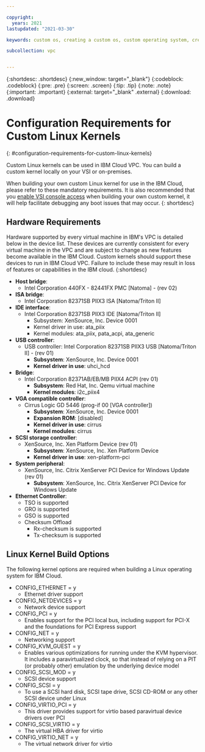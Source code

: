 ```yaml
---

copyright:
  years: 2021
lastupdated: "2021-03-30"

keywords: custom os, creating a custom os, custom operating system, creating a custom operating system, kernel, custom kernel

subcollection: vpc


---
```


{:shortdesc: .shortdesc}
{:new_window: target="_blank"}
{:codeblock: .codeblock}
{:pre: .pre}
{:screen: .screen}
{:tip: .tip}
{:note: .note}
{:important: .important}
{:external: target="_blank" .external}
{:download: .download}

# Configuration Requirements for Custom Linux Kernels
{: #configuration-requirements-for-custom-linux-kernels}

Custom Linux kernels can be used in IBM Cloud VPC. You can build a custom kernel locally on your VSI or on-premises.

When building your own custom Linux kernel for use in the IBM Cloud, please refer to these mandatory requirements.  It is also recommended that you [enable VSI console access](/docs/vpc?topic=vpc-vsi_is_connecting_console) when building your own custom kernel, it will help facilitate debugging any boot issues that may occur.
{: shortdesc}

## Hardware Requirements
Hardware supported by every virtual machine in IBM's VPC is detailed below in the device list. These devices are currently consistent for every virtual machine in the VPC and are subject to change as new features become available in the IBM Cloud. Custom kernels should support these devices to run in IBM Cloud VPC. Failure to include these may result in loss of features or capabilities in the IBM cloud.
{:shortdesc}

- **Host bridge**:
  - Intel Corporation 440FX - 82441FX PMC [Natoma] - (rev 02)
- **ISA bridge**:
  - Intel Corporation 82371SB PIIX3 ISA [Natoma/Triton II]
- **IDE interface**:
  - Intel Corporation 82371SB PIIX3 IDE [Natoma/Triton II]
    - Subsystem: XenSource, Inc. Device 0001
    - Kernel driver in use: ata_piix
    - Kernel modules: ata_piix, pata_acpi, ata_generic
- **USB controller**:
  - USB controller: Intel Corporation 82371SB PIIX3 USB [Natoma/Triton II] - (rev 01)
    - **Subsystem**: XenSource, Inc. Device 0001
    - **Kernel driver in use**: uhci_hcd
- **Bridge**:
  - Intel Corporation 82371AB/EB/MB PIIX4 ACPI (rev 01)
    - **Subsystem**: Red Hat, Inc. Qemu virtual machine
    - **Kernel modules**: i2c_piix4
- **VGA compatible controller**:
  - Cirrus Logic GD 5446 (prog-if 00 [VGA controller])
    - **Subsystem**: XenSource, Inc. Device 0001
    - **Expansion ROM**: [disabled]
    - **Kernel driver in use**: cirrus
    - **Kernel modules**: cirrus
- **SCSI storage controller**:
  - XenSource, Inc. Xen Platform Device (rev 01)
    - **Subsystem**: XenSource, Inc. Xen Platform Device
    - **Kernel driver in use**: xen-platform-pci
- **System peripheral**:
  - XenSource, Inc. Citrix XenServer PCI Device for Windows Update (rev 01)
    - **Subsystem**: XenSource, Inc. Citrix XenServer PCI Device for Windows Update
- **Ethernet Controller**:
  - TSO is supported
  - GRO is supported
  - GSO is supported
  - Checksum Offload
    - Rx-checksum is supported
    - Tx-checksum is supported

## Linux Kernel Build Options
The following kernel options are required when building a Linux operating system for IBM Cloud.

- CONFIG_ETHERNET = y
  - Ethernet driver support
- CONFIG_NETDEVICES = y
  - Network device support
- CONFIG_PCI = y
  - Enables support for the PCI local bus, including support for PCI-X and the foundations for PCI Express support
- CONFIG_NET = y
  - Networking support
- CONFIG_KVM_GUEST = y
  - Enables various optimizations for running under the KVM hypervisor. It includes a paravirtualized clock, so that instead of relying on a PIT (or probably other) emulation by the underlying device model
- CONFIG_SCSI_MOD = y
  - SCSI device support
- CONFIG_SCSI = y
  - To use a SCSI hard disk, SCSI tape drive, SCSI CD-ROM or any other SCSI device under Linux
- CONFIG_VIRTIO_PCI = y
  - This driver provides support for virtio based paravirtual device drivers over PCI
- CONFIG_SCSI_VIRTIO = y
  - The virtual HBA driver for virtio
- CONFIG_VIRTIO_NET = y
  - The virtual network driver for virtio
